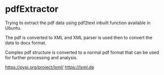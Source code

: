 # pdfExtractor
Trying to extract the pdf data using pdf2text inbuilt function available in Ubuntu. 

The pdf is converted to XML and XML parser is used then to convert the data to docx format. 

Complex pdf structure is converted to a normal pdf format that can be used for further processing and analysis.

https://pypi.org/project/lxml/
https://lxml.de
